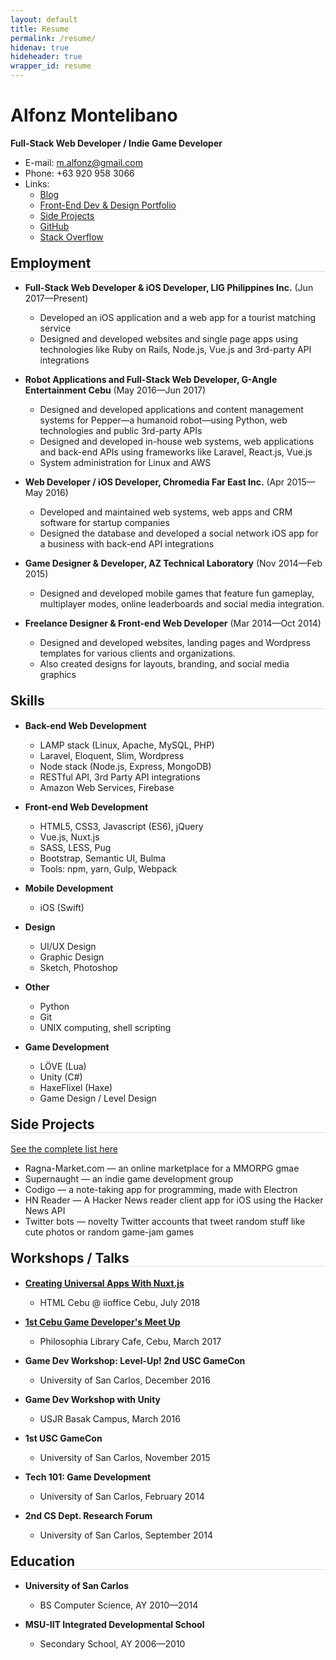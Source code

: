 ```yaml
---
layout: default
title: Resume
permalink: /resume/
hidenav: true
hideheader: true
wrapper_id: resume
---
```


<style>
.wrapper {
	/*max-width: 100%;*/
	/*margin: 0 80px;*/
}

h2 {
	margin-top: 1em;
	border-bottom: 1px solid #ddd;
}
</style>

# Alfonz Montelibano
**Full-Stack Web Developer / Indie Game Developer**

- E-mail: [m.alfonz@gmail.com](mailto:m.alfonz@gmail.com)
- Phone: +63 920 958 3066
- Links:
	- [Blog](http://alphonsus.github.io/blog)
	- [Front-End Dev & Design Portfolio](http://alphonsus.github.io/portfolio)
	- [Side Projects](http://alphonsus.github.io/projects)
	- [GitHub](http://github.com/alfonzm)
	- [Stack Overflow](http://stackoverflow.com/users/4007220/alphonsus)

## Employment
- **Full-Stack Web Developer & iOS Developer, LIG Philippines Inc.** (Jun 2017—Present)
  - Developed an iOS application and a web app for a tourist matching service
  - Designed and developed websites and single page apps using technologies like Ruby on Rails, Node.js, Vue.js and 3rd-party API integrations


- **Robot Applications and Full-Stack Web Developer, G-Angle Entertainment Cebu** (May 2016—Jun 2017)
  - Designed and developed applications and content management systems for Pepper—a humanoid robot—using Python, web technologies and public 3rd-party APIs
  - Designed and developed in-house web systems, web applications and back-end APIs using frameworks like Laravel, React.js, Vue.js
  - System administration for Linux and AWS

- **Web Developer / iOS Developer, Chromedia Far East Inc.** (Apr 2015—May 2016)
  - Developed and maintained web systems, web apps and CRM software for startup companies
  - Designed the database and developed a social network iOS app for a business with back-end API integrations

- **Game Designer & Developer, AZ Technical Laboratory** (Nov 2014—Feb 2015)
  - Designed and developed mobile games that feature fun gameplay, multiplayer modes, online leaderboards and social media integration.

- **Freelance Designer & Front-end Web Developer** (Mar 2014—Oct 2014)
  - Designed and developed websites, landing pages and Wordpress templates for various clients and organizations.
  - Also created designs for layouts, branding, and social media graphics

## Skills

- **Back-end Web Development**
	- LAMP stack (Linux, Apache, MySQL, PHP)
	- Laravel, Eloquent, Slim, Wordpress
	- Node stack (Node.js, Express, MongoDB)
	- RESTful API, 3rd Party API integrations
	- Amazon Web Services, Firebase

- **Front-end Web Development**
	- HTML5, CSS3, Javascript (ES6), jQuery
	- Vue.js, Nuxt.js
  - SASS, LESS, Pug
  - Bootstrap, Semantic UI, Bulma
  - Tools: npm, yarn, Gulp, Webpack

- **Mobile Development**
  - iOS (Swift)

- **Design**
  - UI/UX Design
  - Graphic Design
  - Sketch, Photoshop
  
- **Other**
  - Python
  - Git
  - UNIX computing, shell scripting

- **Game Development**
  - LÖVE (Lua)
  - Unity (C#)
  - HaxeFlixel (Haxe)
  - Game Design / Level Design
  
## Side Projects
[See the complete list here](http://alphonsus.github.io/projects)

- Ragna-Market.com — an online marketplace for a MMORPG gmae
- Supernaught — an indie game development group
- Codigo — a note-taking app for programming, made with Electron
- HN Reader — A Hacker News reader client app for iOS using the Hacker News API
- Twitter bots — novelty Twitter accounts that tweet random stuff like cute photos or random game-jam games

## Workshops / Talks

- **[Creating Universal Apps With Nuxt.js](https://facebook.com/htmlcebu/)**
  - HTML Cebu @ iioffice Cebu, July 2018

- **[1st Cebu Game Developer's Meet Up](https://www.meetup.com/CebuGameDev/events/238164546/)**
  - Philosophia Library Cafe, Cebu, March 2017

- **Game Dev Workshop: Level-Up! 2nd USC GameCon**
  - University of San Carlos, December 2016

- **Game Dev Workshop with Unity**
  - USJR Basak Campus, March 2016

- **1st USC GameCon**
  - University of San Carlos, November 2015

- **Tech 101: Game Development**
  - University of San Carlos, February 2014

- **2nd CS Dept. Research Forum**
  - University of San Carlos, September 2014

## Education

- **University of San Carlos**
  - BS Computer Science, AY 2010—2014

- **MSU-IIT Integrated Developmental School**
  - Secondary School, AY 2006—2010